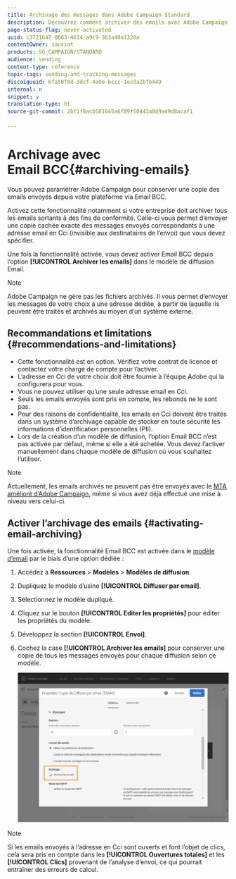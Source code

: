 ```yaml
---
title: Archivage des messages dans Adobe Campaign Standard
description: Découvrez comment archiver des emails avec Adobe Campaign Standard à l’aide d’une adresse email en Cci.
page-status-flag: never-activated
uuid: c3721647-0663-4614-a9c9-3b3a40af328a
contentOwner: sauviat
products: SG_CAMPAIGN/STANDARD
audience: sending
content-type: reference
topic-tags: sending-and-tracking-messages
discoiquuid: 6fa50f0d-3dcf-4a9e-bccc-1ecda2bfb449
internal: n
snippet: y
translation-type: ht
source-git-commit: 2bf1f8acb581645a6f89f50443a8d9a49d8acaf1

---
```



# Archivage avec Email BCC{#archiving-emails}

Vous pouvez paramétrer Adobe Campaign pour conserver une copie des emails envoyés depuis votre plateforme via Email BCC.

Activez cette fonctionnalité notamment si votre entreprise doit archiver tous les emails sortants à des fins de conformité. Celle-ci vous permet d’envoyer une copie cachée exacte des messages envoyés correspondants à une adresse email en Cci (invisible aux destinataires de l’envoi) que vous devez spécifier.

Une fois la fonctionnalité activée, vous devez activer Email BCC depuis l’option **[!UICONTROL Archiver les emails]** dans le modèle de diffusion Email.

>[!NOTE]
>
>Adobe Campaign ne gère pas les fichiers archivés. Il vous permet d’envoyer les messages de votre choix à une adresse dédiée, à partir de laquelle ils peuvent être traités et archivés au moyen d’un système externe.

## Recommandations et limitations     {#recommendations-and-limitations}

* Cette fonctionnalité est en option. Vérifiez votre contrat de licence et contactez votre chargé de compte pour l’activer.
* L’adresse en Cci de votre choix doit être fournie à l’équipe Adobe qui la configurera pour vous.
* Vous ne pouvez utiliser qu’une seule adresse email en Cci.
* Seuls les emails envoyés sont pris en compte, les rebonds ne le sont pas.
* Pour des raisons de confidentialité, les emails en Cci doivent être traités dans un système d’archivage capable de stocker en toute sécurité les informations d’identification personnelles (PII).
* Lors de la création d’un modèle de diffusion, l’option Email BCC n’est pas activée par défaut, même si elle a été achetée. Vous devez l’activer manuellement dans chaque modèle de diffusion où vous souhaitez l’utiliser.

>[!NOTE]
>
>Actuellement, les emails archivés ne peuvent pas être envoyés avec le [MTA amélioré d’Adobe Campaign](https://helpx.adobe.com/campaign/kb/campaign-enhanced-mta.html), même si vous avez déjà effectué une mise à niveau vers celui-ci.

## Activer l’archivage des emails     {#activating-email-archiving}

Une fois activée, la fonctionnalité Email BCC est activée dans le [modèle d’email](../../start/using/marketing-activity-templates.md) par le biais d’une option dédiée :

1. Accédez à **Ressources** > **Modèles** > **Modèles de diffusion**.
1. Dupliquez le modèle d’usine **[!UICONTROL Diffuser par email]**.
1. Sélectionnez le modèle dupliqué.
1. Cliquez sur le bouton **[!UICONTROL Editer les propriétés]** pour éditer les propriétés du modèle.
1. Développez la section **[!UICONTROL Envoi]**.
1. Cochez la case **[!UICONTROL Archiver les emails]** pour conserver une copie de tous les messages envoyés pour chaque diffusion selon ce modèle.

   ![](assets/email_archiving.png)

>[!NOTE]
>
>Si les emails envoyés à l’adresse en Cci sont ouverts et font l’objet de clics, cela sera pris en compte dans les **[!UICONTROL Ouvertures totales]** et les **[!UICONTROL Clics]** provenant de l’analyse d’envoi, ce qui pourrait entraîner des erreurs de calcul.